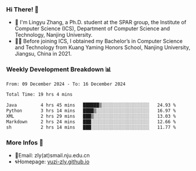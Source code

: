 ### Hi There! 👋 
- 🐳 I'm Lingyu Zhang, a Ph.D. student at the SPAR group, the Institute of Computer Science (ICS), Department of Computer Science and Technology, Nanjing University.
- 🧑‍🎓 Before joining ICS, I obtained my Bachelor’s in Computer Science and Technology from Kuang Yaming Honors School, Nanjing University, Jiangsu, China in 2021.

### Weekly Development Breakdown :bar_chart:

<!--START_SECTION:waka-->

```txt
From: 09 December 2024 - To: 16 December 2024

Total Time: 19 hrs 4 mins

Java         4 hrs 45 mins   ██████▒░░░░░░░░░░░░░░░░░░   24.93 %
Python       3 hrs 14 mins   ████▒░░░░░░░░░░░░░░░░░░░░   16.97 %
XML          2 hrs 29 mins   ███▒░░░░░░░░░░░░░░░░░░░░░   13.03 %
Markdown     2 hrs 24 mins   ███░░░░░░░░░░░░░░░░░░░░░░   12.66 %
sh           2 hrs 14 mins   ███░░░░░░░░░░░░░░░░░░░░░░   11.77 %
```

<!--END_SECTION:waka-->

<!--
### Github Contributions :octocat:

![](https://raw.githubusercontent.com/yuzi-zly/yuzi-zly/output/github-contribution-grid-snake.svg)              
-->

### More Infos 📖

- 📧Email: zly(at)smail.nju.edu.cn
- 🌀Homepage: [yuzi-zly.github.io](https://yuzi-zly.github.io/)
